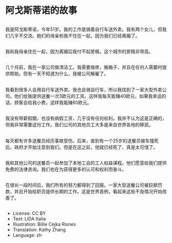 # 阿戈斯蒂诺的故事

##
我是阿戈斯蒂诺，今年51岁。我的工作是骑着自行车送外卖。我有两个女儿，但我们几乎不交流。她们的母亲和我不住在一起，因为我们已经离婚了。

##
我和我母亲住在一起，因为离婚后我付不起房租。这个城市的房租非常高。

##
几个月前，我在一家公司做清洁工。我需要维修，搬箱子，并且在任何人需要时提供帮助。但有一天不知道为什么，我被公司解雇了。

##
我看到很多人会用自行车送外卖。我也会骑自行车，所以我找到了一家大型外卖公司。他们给我提供送餐一次3欧元的工资。这样我每天能赚40欧元，如果我幸运的话，顾客会给我小费，这样我能赚60欧元。

##
我没有带薪假期，也没有病假工资，几乎没有任何权利。我并不认为这是正确的，但我非常需要这份工作。我们公司的其他员工大多是来自世界各地的移民。

##
每天都有许多送餐员经历事故受伤。后来，直到有一个25岁的送餐员被车撞死后，政府才开始注意到我们。但是在这之前，他就已经死了，真是太可惜了。

##
我和其他公司的送餐员一起参加了本地工会的工人权益课程。他们愿意给我们提供免费的法律咨询。我们也在为获得更多的认可和权利而奋斗。

##
在很长一段时间后，我们所有的努力都得到了回报。一家大型送餐公司被巨额罚款，并且开始给职员提供长期的工作。这是世界首例，看起来这些不良情况开始改善了。

##
* License: CC BY
* Text: LIDA Italia
* Illustration: Billie Cejka Risnes
* Translation: Kathy Zhang
* Language: zh

